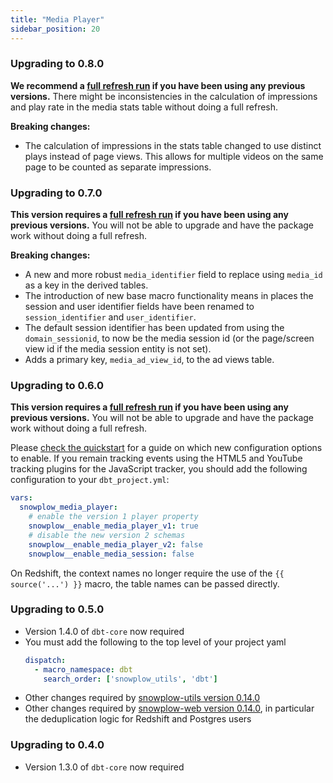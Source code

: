 ```yaml
---
title: "Media Player"
sidebar_position: 20
---
```


### Upgrading to 0.8.0
**We recommend a [full refresh run](/docs/modeling-your-data/modeling-your-data-with-dbt/dbt-operation/full-or-partial-refreshes/index.md#complete-refresh-of-snowplow-package) if you have been using any previous versions.** There might be inconsistencies in the calculation of impressions and play rate in the media stats table without doing a full refresh.

**Breaking changes:**

-  The calculation of impressions in the stats table changed to use distinct plays instead of page views. This allows for multiple videos on the same page to be counted as separate impressions.

### Upgrading to 0.7.0
**This version requires a [full refresh run](/docs/modeling-your-data/modeling-your-data-with-dbt/dbt-operation/full-or-partial-refreshes/index.md#complete-refresh-of-snowplow-package) if you have been using any previous versions.** You will not be able to upgrade and have the package work without doing a full refresh.

**Breaking changes:**

- A new and more robust `media_identifier` field to replace using `media_id` as a key in the derived tables.
- The introduction of new base macro functionality means in places the session and user identifier fields have been renamed to `session_identifier` and `user_identifier`.
- The default session identifier has been updated from using the `domain_sessionid`, to now be the media session id (or the page/screen view id if the media session entity is not set).
-  Adds a primary key, `media_ad_view_id`, to the ad views table.

### Upgrading to 0.6.0
**This version requires a [full refresh run](/docs/modeling-your-data/modeling-your-data-with-dbt/dbt-operation/full-or-partial-refreshes/index.md#complete-refresh-of-snowplow-package) if you have been using any previous versions.** You will not be able to upgrade and have the package work without doing a full refresh.

Please [check the quickstart](/docs/modeling-your-data/modeling-your-data-with-dbt/dbt-quickstart/media-player/index.md) for a guide on which new configuration options to enable. If you remain tracking events using the HTML5 and YouTube tracking plugins for the JavaScript tracker, you should add the following configuration to your `dbt_project.yml`:

```yml title=dbt_project.yml
vars:
  snowplow_media_player:
    # enable the version 1 player property
    snowplow__enable_media_player_v1: true
    # disable the new version 2 schemas
    snowplow__enable_media_player_v2: false
    snowplow__enable_media_session: false
```

On Redshift, the context names no longer require the use of the `{{ source('...') }}` macro, the table names can be passed directly.

### Upgrading to 0.5.0
- Version 1.4.0 of `dbt-core` now required
- You must add the following to the top level of your project yaml
    ```yml title="dbt_project.yml"
    dispatch:
      - macro_namespace: dbt
        search_order: ['snowplow_utils', 'dbt']
    ```
- Other changes required by [snowplow-utils version 0.14.0](/docs/modeling-your-data/modeling-your-data-with-dbt/migration-guides/utils/index.md#upgrading-to-0140)
- Other changes required by [snowplow-web version 0.14.0](/docs/modeling-your-data/modeling-your-data-with-dbt/migration-guides/web/index.md#upgrading-to-0140), in particular the deduplication logic for Redshift and Postgres users


### Upgrading to 0.4.0
- Version 1.3.0 of `dbt-core` now required
